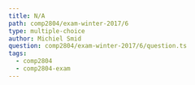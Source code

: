 ```yaml
---
title: N/A
path: comp2804/exam-winter-2017/6
type: multiple-choice
author: Michiel Smid
question: comp2804/exam-winter-2017/6/question.ts
tags:
  - comp2804
  - comp2804-exam
---
```

